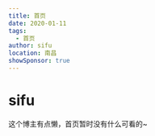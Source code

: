 ```yaml
---
title: 首页
date: 2020-01-11
tags: 
  - 首页
author: sifu
location: 南昌  
showSponsor: true
---
```

# sifu

这个博主有点懒，首页暂时没有什么可看的~

<RecoDemo>
  <template slot="code-template">
     <<< @/blog/.vuepress/demo/demo.vue?template
  </template>
  <template slot="code-script">
    <<< @/blog/.vuepress/demo/demo.vue?script
  </template>
  <template slot="code-style">
    <<< @/blog/.vuepress/demo/demo.vue?style
  </template>
  <demo slot="demo"></demo>
</RecoDemo>

<!-- more -->

<Vssue :title="$title" />
